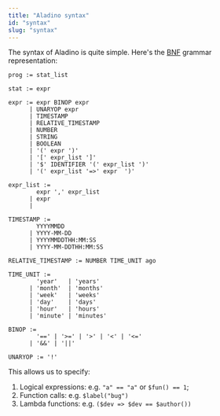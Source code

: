 ```yaml
---
title: "Aladino syntax"
id: "syntax"
slug: "syntax"
---
```


The syntax of Aladino is quite simple. Here's the [BNF](https://en.wikipedia.org/wiki/Backus%E2%80%93Naur_form) grammar representation:

```
prog := stat_list

stat := expr

expr := expr BINOP expr
      | UNARYOP expr
      | TIMESTAMP
      | RELATIVE_TIMESTAMP
      | NUMBER
      | STRING
      | BOOLEAN
      | '(' expr ')'
      | '[' expr_list ']'
      | '$' IDENTIFIER '(' expr_list ')'
      | '(' expr_list '=>' expr  ')'

expr_list :=
        expr ',' expr_list
      | expr
      |

TIMESTAMP :=
        YYYYMMDD
      | YYYY-MM-DD
      | YYYYMMDDTHH:MM:SS
      | YYYY-MM-DDTHH:MM:SS

RELATIVE_TIMESTAMP := NUMBER TIME_UNIT ago

TIME_UNIT :=
        'year'   | 'years'
      | 'month'  | 'months'
      | 'week'   | 'weeks'
      | 'day'    | 'days'
      | 'hour'   | 'hours'
      | 'minute' | 'minutes'

BINOP :=
        '==' | '>=' | '>' | '<' | '<='
      | '&&' | '||'

UNARYOP := '!'
```

This allows us to specify:

1. Logical expressions: e.g. `"a" == "a"` or `$fun() == 1`;
2. Function calls: e.g. `$label("bug")`
3. Lambda functions: e.g. `($dev => $dev == $author())`
